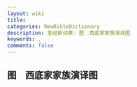 ```yaml
---
layout: wiki
title: 
categories: NewBibleDictionary
description: 圣经新词典: 图　西底家家族演译图
keywords: , 
comments: false
---
```


## 图　西底家家族演译图













